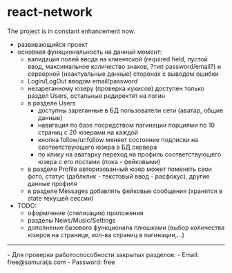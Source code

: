# react-network
The project is in constant enhancement now.
- развивающийся проект 
- основная функциональность на данный момент: 
	- валидация полей ввода на клиентской (required field, пустой ввод, максимальное количество знаков, ?тип password/email?)
 и серверной (неактуальные данные) сторонах с выводом ошибки
	- Login/LogOut вводом email/password 
	- незареганному юзеру (проверка кукисов) доступен только раздел Users, остальные редиректят на логин
	- в разделе Users
		- доступны зареганные в БД пользователи сети (аватар, общие данные)
	    - навигация по базе посредством пагинации порциями по 10 страниц с 20 юзерами на каждой
		- кнопка follow/unfollow меняет состояние подписки на соответствующего юзера в БД сервера
        - по клику на аватарку переход на профиль соответствующего юзера с его постами  (пока - фейковыми)
	- в разделе Profile авторизованный юзер может поменять свои фото, статус (даблклик - текстовый ввод - расфокус),
 другие данные профиля
	- в разделе Messages добавлять фейковые сообщения (хранятся в state текущей сессии)
- TODO:
	- оформление (стилизация) приложения
	- разделы News/Music/Settings
	- дополнение базового функционала плюшками (выбор количества юзеров на странице, кол-ва страниц в пагинации,...)
<hr>
- Для проверки работоспособности закрытых разделов:
	- Email: free@samuraijs.com
	- Password: free
